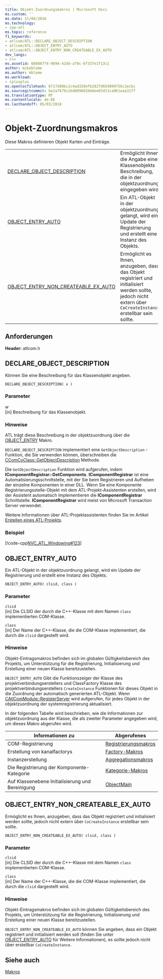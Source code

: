 ```yaml
---
title: Objekt-Zuordnungsmakros | Microsoft Docs
ms.custom: ''
ms.date: 11/04/2016
ms.technology:
- cpp-atl
ms.topic: reference
f1_keywords:
- atlcom/ATL::DECLARE_OBJECT_DESCRIPTION
- atlcom/ATL::OBJECT_ENTRY_AUTO
- atlcom/ATL::OBJECT_ENTRY_NON_CREATEABLE_EX_AUTO
dev_langs:
- C++
ms.assetid: 680087f4-9894-41dd-a79c-6f337e1f13c1
author: mikeblome
ms.author: mblome
ms.workload:
- cplusplus
ms.openlocfilehash: 671fd80bc2c4ad320efb282fd659899756c2ecbc
ms.sourcegitcommit: be2a7679c2bd80968204dee03d13ca961eaa31ff
ms.translationtype: MT
ms.contentlocale: de-DE
ms.lasthandoff: 05/03/2018
---
```

# <a name="object-map-macros"></a>Objekt-Zuordnungsmakros
Diese Makros definieren Objekt Karten und Einträge.  
  
|||  
|-|-|  
|[DECLARE_OBJECT_DESCRIPTION](#declare_object_description)|Ermöglicht Ihnen die Angabe eines Klassenobjekts Beschreibung, die in der objektzuordnung eingegeben wird.|  
|[OBJECT_ENTRY_AUTO](#object_entry_auto)|Ein ATL-Objekt in der objektzuordnung gelangt, wird ein Update der Registrierung und erstellt eine Instanz des Objekts.|  
|[OBJECT_ENTRY_NON_CREATEABLE_EX_AUTO](#object_entry_non_createable_ex_auto)|Ermöglicht es Ihnen, anzugeben, dass das Objekt registriert und initialisiert werden sollte, jedoch nicht extern über `CoCreateInstance` erstellbar sein sollte.|  

## <a name="requirements"></a>Anforderungen  
 **Header:** atlcom.h  
   
##  <a name="declare_object_description"></a>  DECLARE_OBJECT_DESCRIPTION  
 Können Sie eine Beschreibung für das Klassenobjekt angeben.  
  
```
DECLARE_OBJECT_DESCRIPTION( x )
```  
  
### <a name="parameters"></a>Parameter  
 *w*  
 [in] Beschreibung für das Klassenobjekt.  
  
### <a name="remarks"></a>Hinweise  
 ATL trägt diese Beschreibung in der objektzuordnung über die [OBJECT_ENTRY](http://msdn.microsoft.com/en-us/abd10ee2-54f0-4f94-9ec2-ddf8f4c8c8cd) Makro.  
  
 `DECLARE_OBJECT_DESCRIPTION` implementiert eine `GetObjectDescription` -Funktion, die Sie verwenden können, überschreiben die [CComCoClass::GetObjectDescription](ccomcoclass-class.md#getobjectdescription) Methode.  

  
 Die `GetObjectDescription` Funktion wird aufgerufen, indem **IComponentRegistrar::GetComponents**. **IComponentRegistrar** ist eine Automatisierungsschnittstelle, mit der Sie beim Registrieren und Aufheben der einzelne Komponenten in einer DLL. Wenn Sie eine Komponente Registrierungsstelle-Objekt mit dem ATL-Projekt-Assistenten erstellen, wird der Assistent automatisch implementieren die **IComponentRegistrar** Schnittstelle. **IComponentRegistrar** wird meist von Microsoft Transaction Server verwendet.  
  
 Weitere Informationen über ATL-Projektassistenten finden Sie im Artikel [Erstellen eines ATL-Projekts](../../atl/reference/creating-an-atl-project.md).  
  
### <a name="example"></a>Beispiel  
 [!code-cpp[NVC_ATL_Windowing#123](../../atl/codesnippet/cpp/object-map-macros_1.h)]  
  
##  <a name="object_entry_auto"></a>  OBJECT_ENTRY_AUTO  
 Ein ATL-Objekt in der objektzuordnung gelangt, wird ein Update der Registrierung und erstellt eine Instanz des Objekts.  
  
```
OBJECT_ENTRY_AUTO( clsid, class )
```  
  
### <a name="parameters"></a>Parameter  
 `clsid`  
 [in] Die CLSID der durch die C++-Klasse mit dem Namen `class` implementierten COM-Klasse.  
  
 `class`  
 [in] Der Name der C++-Klasse, die die COM-Klasse implementiert, die durch die `clsid` dargestellt wird.  
  
### <a name="remarks"></a>Hinweise  
 Objekt-Eintragsmakros befinden sich im globalen Gültigkeitsbereich des Projekts, um Unterstützung für die Registrierung, Initialisierung und Erstellung einer neuen Klasse bereitzustellen.  
  
 `OBJECT_ENTRY_AUTO` Gibt die Funktionszeiger der Klasse des projektverbindungserstellers und ClassFactory Klasse des projektverbindungserstellers `CreateInstance` Funktionen für dieses Objekt in die Zuordnung der automatisch generierten ATL-Objekt. Wenn [CAtlComModule::RegisterServer](catlcommodule-class.md#registerserver) wird aufgerufen, für jedes Objekt in der objektzuordnung der systemregistrierung aktualisiert.  

  
 In der folgenden Tabelle wird beschrieben, wie die Informationen zur objektzuordnung aus der Klasse, die als zweiter Parameter angegeben wird, um dieses Makro abgerufen wird.  
  
|Informationen zu|Abgerufenes|  
|---------------------|-------------------|  
|COM-Registrierung|[Registrierungsmakros](../../atl/reference/registry-macros.md)|  
|Erstellung von kanalfactorys|[Factory-Makros](../../atl/reference/aggregation-and-class-factory-macros.md)|  
|Instanzerstellung|[Aggregationsmakros](../../atl/reference/aggregation-and-class-factory-macros.md)|  
|Die Registrierung der Komponente-Kategorie|[Kategorie-Makros](../../atl/reference/category-macros.md)|  
|Auf Klassenebene Initialisierung und Bereinigung|[ObjectMain](ccomobjectrootex-class.md#objectmain)|  

  
##  <a name="object_entry_non_createable_ex_auto"></a>  OBJECT_ENTRY_NON_CREATEABLE_EX_AUTO  
 Ermöglicht es Ihnen, anzugeben, dass das Objekt registriert und initialisiert werden sollte, jedoch nicht extern über `CoCreateInstance` erstellbar sein sollte.  
  
```
OBJECT_ENTRY_NON_CREATEABLE_EX_AUTO( clsid, class )
```  
  
### <a name="parameters"></a>Parameter  
 `clsid`  
 [in] Die CLSID der durch die C++-Klasse mit dem Namen `class` implementierten COM-Klasse.  
  
 `class`  
 [in] Der Name der C++-Klasse, die die COM-Klasse implementiert, die durch die `clsid` dargestellt wird.  
  
### <a name="remarks"></a>Hinweise  
 Objekt-Eintragsmakros befinden sich im globalen Gültigkeitsbereich des Projekts, um Unterstützung für die Registrierung, Initialisierung und Erstellung einer neuen Klasse bereitzustellen.  
  
 `OBJECT_ENTRY_NON_CREATEABLE_EX_AUTO` können Sie angeben, dass ein Objekt registriert und initialisiert werden soll (finden Sie unter [OBJECT_ENTRY_AUTO](#object_entry_auto) für Weitere Informationen), es sollte jedoch nicht über erstellbar `CoCreateInstance`.  
  
## <a name="see-also"></a>Siehe auch  
 [Makros](../../atl/reference/atl-macros.md)
